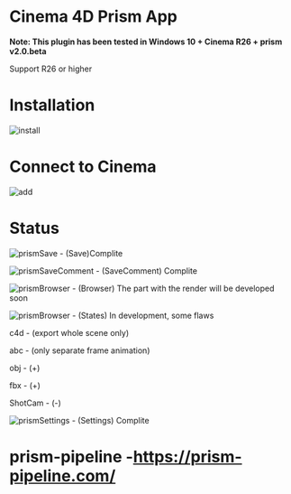 # Cinema 4D Prism App

**Note: This plugin has been tested in Windows 10 + Cinema R26 + prism v2.0.beta**

Support R26 or higher

# Installation
![install](https://user-images.githubusercontent.com/21256398/135682316-e4f56de7-5941-4881-bb71-291ea0a477e1.gif)


# Connect to Cinema

![add](https://user-images.githubusercontent.com/21256398/135682583-28b7f798-fe8e-4d99-bb09-5d6dfc643562.gif)


# Status
![prismSave](https://user-images.githubusercontent.com/21256398/127019274-a18eade8-b25b-432e-955e-aa87371c3da6.png) - (Save)Complite

![prismSaveComment](https://user-images.githubusercontent.com/21256398/127019385-4d874611-bac4-472b-ae6f-334be19ef802.png) - (SaveComment) Complite

![prismBrowser](https://user-images.githubusercontent.com/21256398/127019482-acca18b7-4d74-4cde-a922-23966ccf6be1.png) - (Browser) The part with the render will be developed soon

![prismBrowser](https://user-images.githubusercontent.com/21256398/127020465-a7e40fd3-98bc-45b4-b8a9-4ec5a2177977.png) - (States) In development, some flaws

c4d - (export whole scene only)

abc - (only separate frame animation)

obj - (+)

fbx - (+)

ShotCam - (-)



![prismSettings](https://user-images.githubusercontent.com/21256398/127020187-d442100e-6406-4ce1-abc8-a40a39d98ab1.png) - (Settings) Complite





# prism-pipeline -https://prism-pipeline.com/






